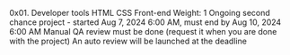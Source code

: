 0x01. Developer tools
HTML
CSS
Front-end
 Weight: 1
 Ongoing second chance project - started Aug 7, 2024 6:00 AM, must end by Aug 10, 2024 6:00 AM
 Manual QA review must be done (request it when you are done with the project)
 An auto review will be launched at the deadline
